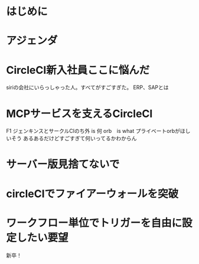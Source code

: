 
# はじめに

# アジェンダ
# CircleCI新入社員ここに悩んだ
siriの会社にいらっしゃった人。すべてがすごすぎた。
ERP、SAPとは
# MCPサービスを支えるCircleCI
F1
ジェンキンスとサークルCIのち外 is 何
orb　is what
プライベートorbがほしいそう
あるあるだけどすごすぎて何いってるかわからん

# サーバー版見捨てないで
# circleCIでファイアーウォールを突破

# ワークフロー単位でトリガーを自由に設定したい要望
新卒！